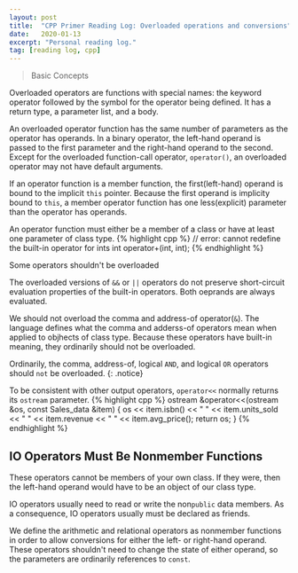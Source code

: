 ```yaml
---
layout: post
title:  "CPP Primer Reading Log: Overloaded operations and conversions"
date:   2020-01-13
excerpt: "Personal reading log."
tag: [reading log, cpp]
---
```


> Basic Concepts

Overloaded operators are functions with special names: the keyword operator
followed by the symbol for the operator being defined.
It has a return type, a parameter list, and a body.

An overloaded operator function has the same number of parameters as the operator has operands. In a binary operator, the left-hand operand is passed to the first parameter and the right-hand operand to the second.
Except for the overloaded function-call operator, `operator()`, an overloaded operator may not have default arguments.

If an operator function is a member function, the first(left-hand) operand is bound to the implicit `this` pointer. Because the first operand is implicity bound to `this`, a member operator function has one less(explicit) parameter than the operator has operands.

An operator function must either be a member of a class or have at least one parameter of class type.
{% highlight cpp %}
// error: cannot redefine the built-in operator for ints
int operator+(int, int);
{% endhighlight %}

Some operators shouldn't be overloaded

The overloaded versions of `&&` or `||` operators do not preserve short-circuit evaluation properties of the built-in operators. Both oeprands are always evaluated.

We should not overload the comma and address-of operator(`&`). The language defines what the comma and adderss-of operators mean when applied to objhects of class type. Because these operators have built-in meaning, they ordinarily should not be overloaded.

Ordinarily, the comma, address-of, logical `AND`, and logical `OR` operators should `not` be overloaded.
{: .notice}

To be consistent with other output operators, `operator<<` normally returns its `ostream` parameter.
{% highlight cpp %}
ostream &operator<<(ostream &os, const Sales_data &item)
{
    os << item.isbn() << " " << item.units_sold << " " << item.revenue << " " << item.avg_price();
    return os;
}
{% endhighlight %}

## IO Operators Must Be Nonmember Functions

These operators cannot be members of your own class. If they were, then the left-hand operand would have to be an object of our class type.

IO operators usually need to read or write the non`public` data members. As a consequence, IO operators usually must be declared as friends.

We define the arithmetic and relational operators as nonmember functions in order to allow conversions for either the left- or right-hand operand. These operators shouldn't need to change the state of either operand, so the parameters are ordinarily references to `const`.